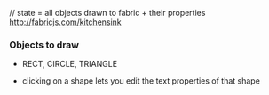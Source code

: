 // state = all objects drawn to fabric + their properties
http://fabricjs.com/kitchensink
### Objects to draw
- RECT, CIRCLE, TRIANGLE

- clicking on a shape lets you edit the text properties of that shape



